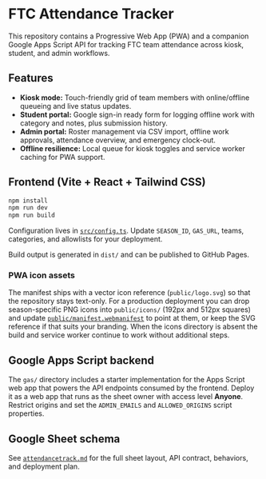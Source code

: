 # FTC Attendance Tracker

This repository contains a Progressive Web App (PWA) and a companion Google Apps Script API for tracking FTC team
attendance across kiosk, student, and admin workflows.

## Features

- **Kiosk mode:** Touch-friendly grid of team members with online/offline queueing and live status updates.
- **Student portal:** Google sign-in ready form for logging offline work with category and notes, plus submission history.
- **Admin portal:** Roster management via CSV import, offline work approvals, attendance overview, and emergency
  clock-out.
- **Offline resilience:** Local queue for kiosk toggles and service worker caching for PWA support.

## Frontend (Vite + React + Tailwind CSS)

```bash
npm install
npm run dev
npm run build
```

Configuration lives in [`src/config.ts`](src/config.ts). Update `SEASON_ID`, `GAS_URL`, teams, categories, and allowlists
for your deployment.

Build output is generated in `dist/` and can be published to GitHub Pages.

### PWA icon assets

The manifest ships with a vector icon reference (`public/logo.svg`) so that the repository stays text-only. For a
production deployment you can drop season-specific PNG icons into `public/icons/` (192px and 512px squares) and update
[`public/manifest.webmanifest`](public/manifest.webmanifest) to point at them, or keep the SVG reference if that suits
your branding. When the icons directory is absent the build and service worker continue to work without additional
steps.

## Google Apps Script backend

The `gas/` directory includes a starter implementation for the Apps Script web app that powers the API endpoints
consumed by the frontend. Deploy it as a web app that runs as the sheet owner with access level **Anyone**. Restrict
origins and set the `ADMIN_EMAILS` and `ALLOWED_ORIGINS` script properties.

## Google Sheet schema

See [`attendancetrack.md`](attendancetrack.md) for the full sheet layout, API contract, behaviors, and deployment plan.
